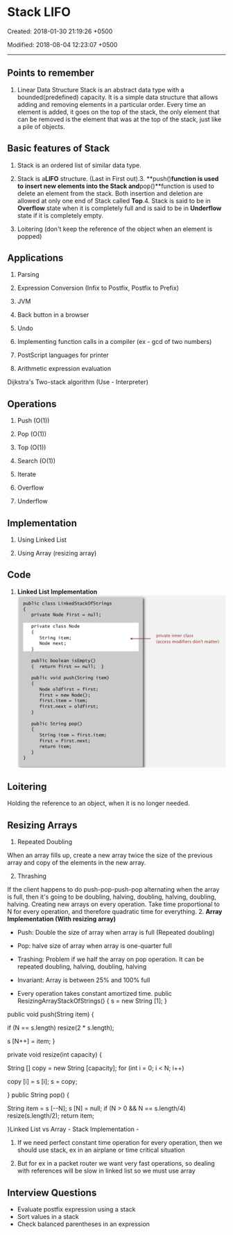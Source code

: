 # Stack LIFO

Created: 2018-01-30 21:19:26 +0500

Modified: 2018-08-04 12:23:07 +0500

---

## Points to remember

1. Linear Data Structure
Stack is an abstract data type with a bounded(predefined) capacity. It is a simple data structure that allows adding and removing elements in a particular order. Every time an element is added, it goes on the top of the stack, the only element that can be removed is the element that was at the top of the stack, just like a pile of objects.

## Basic features of Stack

1. Stack is an ordered list of similar data type.

2. Stack is a**LIFO** structure. (Last in First out).3.  **push()**function is used to insert new elements into the Stack and**pop()**function is used to delete an element from the stack. Both insertion and deletion are allowed at only one end of Stack called **Top**.4. Stack is said to be in **Overflow** state when it is completely full and is said to be in **Underflow** state if it is completely empty.

5. Loitering (don't keep the reference of the object when an element is popped)

## Applications

1. Parsing

2. Expression Conversion (Infix to Postfix, Postfix to Prefix)

3. JVM

4. Back button in a browser

5. Undo

6. Implementing function calls in a compiler (ex - gcd of two numbers)

7. PostScript languages for printer

8. Arithmetic expression evaluation

Dijkstra's Two-stack algorithm (Use - Interpreter)

## Operations

1. Push (O(1))

2. Pop (O(1))

3. Top (O(1))

4. Search (O(1))

5. Iterate

6. Overflow

7. Underflow

## Implementation

1. Using Linked List

2. Using Array (resizing array)

## Code

1. **Linked List Implementation**
![image](media/Stack-LIFO-image1.png)

## Loitering

Holding the reference to an object, when it is no longer needed.

## Resizing Arrays

1. Repeated Doubling

When an array fills up, create a new array twice the size of the previous array and copy of the elements in the new array.

2. Thrashing

If the client happens to do push-pop-push-pop alternating when the array is full, then it's going to be doubling, halving, doubling, halving, doubling, halving. Creating new arrays on every operation. Take time proportional to N for every operation, and therefore quadratic time for everything.
2.  **Array Implementation (With resizing array)**

- Push: Double the size of array when array is full (Repeated doubling)

- Pop: halve size of array when array is one-quarter full

- Trashing: Problem if we half the array on pop operation. It can be repeated doubling, halving, doubling, halving

- Invariant: Array is between 25% and 100% full

- Every operation takes constant amortized time.
public ResizingArrayStackOfStrings()
{ s = new String [1]; }

public void push(String item)
{

if (N == s.length) resize(2 * s.length);

s [N++] = item;
}

private void resize(int capacity)
{

String [] copy = new String [capacity];
for (int i = 0; i < N; i++)

copy [i] = s [i];
s = copy;

}
public String pop()
{

String item = s [--N];
s [N] = null;
if (N > 0 && N == s.length/4) resize(s.length/2);
return item;

}Linked List vs Array - Stack Implementation -

1. If we need perfect constant time operation for every operation, then we should use stack, ex in an airplane or time critical situation

2. But for ex in a packet router we want very fast operations, so dealing with references will be slow in linked list so we must use array

## Interview Questions

- Evaluate postfix expression using a stack
- Sort values in a stack
- Check balanced parentheses in an expression
